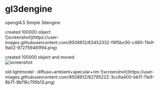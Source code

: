 # gl3dengine

opengl4.5 Simple 3dengine

<instancing>
created 100000 object<br>
![screenshot](https://user-images.githubusercontent.com/8508812/63452332-f9f5bc00-c480-11e9-9a02-972759481f94.png)


created 100000 object and moved<br>
![screenshot](https://user-images.githubusercontent.com/8508812/63452130-82c02800-c480-11e9-9483-cb7bae3b1033.png)

<lighting>
old lightmodel : diffuse+ambient+specular+rim
![screenshot](https://user-images.githubusercontent.com/8508812/62795222-3cc6a400-bb11-11e9-8b7f-9bf16c795b13.png)
